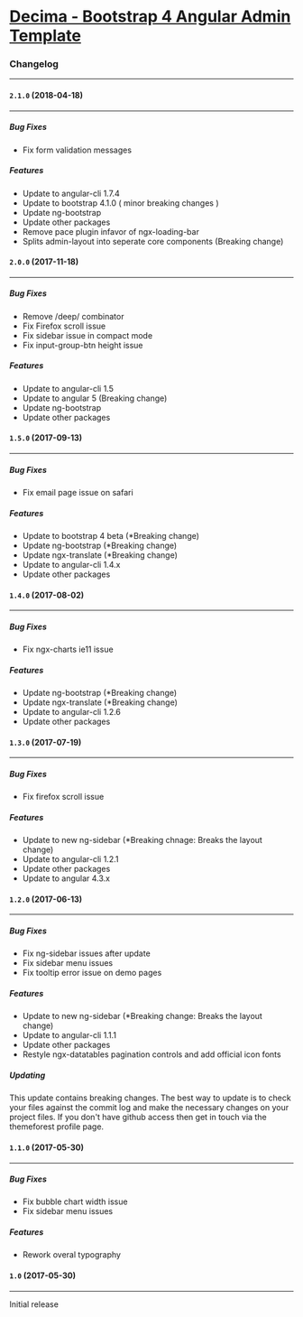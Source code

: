 # [Decima - Bootstrap 4 Angular Admin Template](https://themeforest.net/user/iamnyasha)


### Changelog
***

#### `2.1.0` (2018-04-18)
***

##### Bug Fixes
* Fix form validation messages

##### Features
* Update to angular-cli 1.7.4
* Update to bootstrap 4.1.0 ( minor breaking changes )
* Update ng-bootstrap
* Update other packages
* Remove pace plugin infavor of ngx-loading-bar
* Splits admin-layout into seperate core components  (Breaking change)


#### `2.0.0` (2017-11-18)
***

##### Bug Fixes
* Remove /deep/ combinator
* Fix Firefox scroll issue
* Fix sidebar issue in compact mode
* Fix input-group-btn height issue

##### Features
* Update to angular-cli 1.5
* Update to angular 5 (Breaking change)
* Update ng-bootstrap
* Update other packages




#### `1.5.0` (2017-09-13)
***

##### Bug Fixes
* Fix email page issue on safari

##### Features
* Update to bootstrap 4 beta (*Breaking change)
* Update ng-bootstrap (*Breaking change)
* Update ngx-translate (*Breaking change)
* Update to angular-cli 1.4.x
* Update other packages




#### `1.4.0` (2017-08-02)
***

##### Bug Fixes
* Fix ngx-charts ie11 issue

##### Features
* Update ng-bootstrap (*Breaking change)
* Update ngx-translate (*Breaking change)
* Update to angular-cli 1.2.6
* Update other packages





#### `1.3.0` (2017-07-19)
***

##### Bug Fixes
* Fix firefox scroll issue

##### Features
* Update to new ng-sidebar (*Breaking chnage: Breaks the layout change)
* Update to angular-cli 1.2.1
* Update other packages
* Update to angular 4.3.x




#### `1.2.0` (2017-06-13)
***

##### Bug Fixes
* Fix ng-sidebar issues after update
* Fix sidebar menu issues
* Fix tooltip error issue on demo pages

##### Features
* Update to new ng-sidebar (*Breaking change: Breaks the layout change)
* Update to angular-cli 1.1.1
* Update other packages
* Restyle ngx-datatables pagination controls and add official icon fonts

##### Updating
This update contains breaking changes. The best way to update is to check your files against the commit log and make the necessary changes on your project files. If you don't have github access then get in touch via the themeforest profile page.



#### `1.1.0` (2017-05-30)
***

##### Bug Fixes
* Fix bubble chart width issue
* Fix sidebar menu issues

##### Features
* Rework overal typography



#### `1.0` (2017-05-30)
***

Initial release
